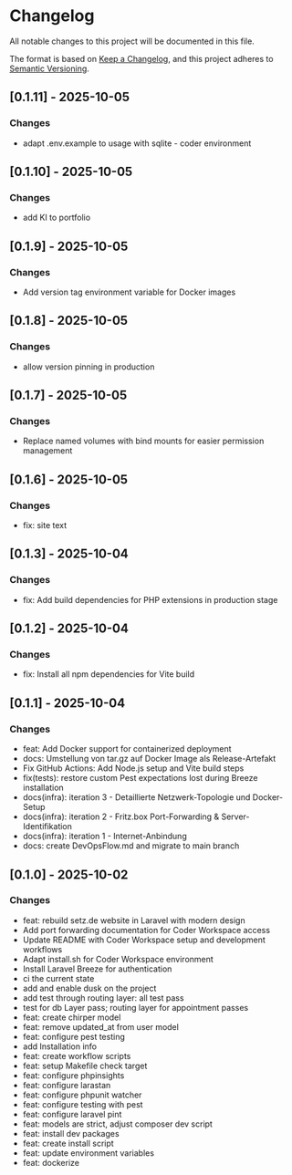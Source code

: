 # Changelog

All notable changes to this project will be documented in this file.

The format is based on [Keep a Changelog](https://keepachangelog.com/en/1.0.0/),
and this project adheres to [Semantic Versioning](https://semver.org/spec/v2.0.0.html).

## [0.1.11] - 2025-10-05

### Changes
- adapt .env.example to usage with sqlite - coder environment


## [0.1.10] - 2025-10-05

### Changes
- add KI to portfolio


## [0.1.9] - 2025-10-05

### Changes
- Add version tag environment variable for Docker images


## [0.1.8] - 2025-10-05

### Changes
- allow version pinning in production


## [0.1.7] - 2025-10-05

### Changes
- Replace named volumes with bind mounts for easier permission management


## [0.1.6] - 2025-10-05

### Changes
- fix: site text


## [0.1.3] - 2025-10-04

### Changes
- fix: Add build dependencies for PHP extensions in production stage


## [0.1.2] - 2025-10-04

### Changes
- fix: Install all npm dependencies for Vite build


## [0.1.1] - 2025-10-04

### Changes
- feat: Add Docker support for containerized deployment
- docs: Umstellung von tar.gz auf Docker Image als Release-Artefakt
- Fix GitHub Actions: Add Node.js setup and Vite build steps
- fix(tests): restore custom Pest expectations lost during Breeze installation
- docs(infra): iteration 3 - Detaillierte Netzwerk-Topologie und Docker-Setup
- docs(infra): iteration 2 - Fritz.box Port-Forwarding & Server-Identifikation
- docs(infra): iteration 1 - Internet-Anbindung
- docs: create DevOpsFlow.md and migrate to main branch


## [0.1.0] - 2025-10-02

### Changes
- feat: rebuild setz.de website in Laravel with modern design
- Add port forwarding documentation for Coder Workspace access
- Update README with Coder Workspace setup and development workflows
- Adapt install.sh for Coder Workspace environment
- Install Laravel Breeze for authentication
- ci the current state
- add and enable dusk on the project
- add test through routing layer: all test pass
- test for db Layer pass; routing layer for appointment passes
- feat: create chirper model
- feat: remove updated_at from user model
- feat: configure pest testing
- add Installation info
- feat: create workflow scripts
- feat: setup Makefile check target
- feat: configure phpinsights
- feat: configure larastan
- feat: configure phpunit watcher
- feat: configure testing with pest
- feat: configure laravel pint
- feat: models are strict, adjust composer dev script
- feat: install dev packages
- feat: create install script
- feat: update environment variables
- feat: dockerize


